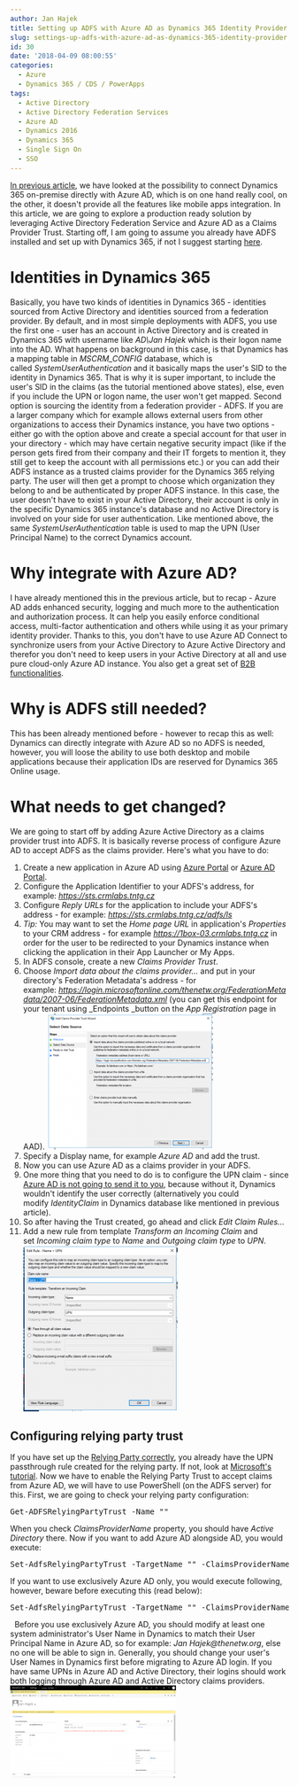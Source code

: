 ```yaml
---
author: Jan Hajek
title: Setting up ADFS with Azure AD as Dynamics 365 Identity Provider
slug: settings-up-adfs-with-azure-ad-as-dynamics-365-identity-provider
id: 30
date: '2018-04-09 08:00:55'
categories:
  - Azure
  - Dynamics 365 / CDS / PowerApps
tags:
  - Active Directory
  - Active Directory Federation Services
  - Azure AD
  - Dynamics 2016
  - Dynamics 365
  - Single Sign On
  - SSO
---
```


[In previous article](/2018/04/03/using-azure-active-directory-for-sso-with-dynamics-365-on-premise/), we have looked at the possibility to connect Dynamics 365 on-premise directly with Azure AD, which is on one hand really cool, on the other, it doesn't provide all the features like mobile apps integration. In this article, we are going to explore a production ready solution by leveraging Active Directory Federation Service and Azure AD as a Claims Provider Trust. Starting off, I am going to assume you already have ADFS installed and set up with Dynamics 365, if not I suggest starting [here](https://technet.microsoft.com/en-us/library/gg188595.aspx).

# Identities in Dynamics 365

Basically, you have two kinds of identities in Dynamics 365 - identities sourced from Active Directory and identities sourced from a federation provider. By default, and in most simple deployments with ADFS, you use the first one - user has an account in Active Directory and is created in Dynamics 365 with username like _AD\Jan Hajek_ which is their logon name into the AD. What happens on background in this case, is that Dynamics has a mapping table in _MSCRM_CONFIG_ database, which is called _SystemUserAuthentication_ and it basically maps the user's SID to the identity in Dynamics 365\. That is why it is super important, to include the user's SID in the claims (as the tutorial mentioned above states), else, even if you include the UPN or logon name, the user won't get mapped. Second option is sourcing the identity from a federation provider - ADFS. If you are a larger company which for example allows external users from other organizations to access their Dynamics instance, you have two options - either go with the option above and create a special account for that user in your directory - which may have certain negative security impact (like if the person gets fired from their company and their IT forgets to mention it, they still get to keep the account with all permissions etc.) or you can add their ADFS instance as a trusted claims provider for the Dynamics 365 relying party. The user will then get a prompt to choose which organization they belong to and be authenticated by proper ADFS instance. In this case, the user doesn't have to exist in your Active Directory, their account is only in the specific Dynamics 365 instance's database and no Active Directory is involved on your side for user authentication. Like mentioned above, the same _SystemUserAuthentication_ table is used to map the UPN (User Principal Name) to the correct Dynamics account.

# Why integrate with Azure AD?

I have already mentioned this in the previous article, but to recap - Azure AD adds enhanced security, logging and much more to the authentication and authorization process. It can help you easily enforce conditional access, multi-factor authentication and others while using it as your primary identity provider. Thanks to this, you don't have to use Azure AD Connect to synchronize users from your Active Directory to Azure Active Directory and therefor you don't need to keep users in your Active Directory at all and use pure cloud-only Azure AD instance. You also get a great set of [B2B functionalities](https://docs.microsoft.com/en-us/azure/active-directory/active-directory-b2b-what-is-azure-ad-b2b).

# Why is ADFS still needed?

This has been already mentioned before - however to recap this as well: Dynamics can directly integrate with Azure AD so no ADFS is needed, however, you will loose the ability to use both desktop and mobile applications because their application IDs are reserved for Dynamics 365 Online usage.

# What needs to get changed?

We are going to start off by adding Azure Active Directory as a claims provider trust into ADFS. It is basically reverse process of configure Azure AD to accept ADFS as the claims provider. Here's what you have to do:

1.  Create a new application in Azure AD using [Azure Portal](https://portal.azure.com) or [Azure AD Portal](https://aad.portal.azure.com).
2.  Configure the Application Identifier to your ADFS's address, for example: _https://sts.crmlabs.tntg.cz_
3.  Configure _Reply URLs_ for the application to include your ADFS's address - for example: _https://sts.crmlabs.tntg.cz/adfs/ls_
4.  _Tip:_ You may want to set the _Home page URL_ in application's _Properties_ to your CRM address - for example _https://1box-03.crmlabs.tntg.cz_ in order for the user to be redirected to your Dynamics instance when clicking the application in their App Launcher or My Apps.
5.  In ADFS console, create a new _Claims Provider Trust_.
6.  Choose _Import data about the claims provider..._ and put in your directory's Federation Metadata's address - for example: _https://login.microsoftonline.com/thenetw.org/FederationMetadata/2007-06/FederationMetadata.xml_ (you can get this endpoint for your tenant using _Endpoints _button on the _App Registration_ page in AAD). [![](/uploads/2018/04/Dynamics_ClaimsProviderTrust-300x246.png)](/uploads/2018/04/Dynamics_ClaimsProviderTrust.png)
7.  Specify a Display name, for example _Azure AD_ and add the trust.
8.  Now you can use Azure AD as a claims provider in your ADFS.
9.  One more thing that you need to do is to configure the UPN claim - since [Azure AD is not going to send it to you](https://docs.microsoft.com/en-us/azure/active-directory/develop/active-directory-saml-claims-customization#restricted-claims), because without it, Dynamics wouldn't identify the user correctly (alternatively you could modify _IdentityClaim_ in Dynamics database like mentioned in previous article).
10.  So after having the Trust created, go ahead and click _Edit Claim Rules..._
11.  Add a new rule from template _Transform an Incoming Claim_ and set _Incoming claim type_ to _Name_ and _Outgoing claim type_ to _UPN_. [![](/uploads/2018/04/Dynamics_ADFS_Rule-279x300.png)](/uploads/2018/04/Dynamics_ADFS_Rule.png)

## Configuring relying party trust

If you have set up the [Relying Party correctly](https://technet.microsoft.com/en-us/library/gg188595.aspx), you already have the UPN passthrough rule created for the relying party. If not, look at [Microsoft's tutorial](https://technet.microsoft.com/en-us/library/gg188595.aspx). Now we have to enable the Relying Party Trust to accept claims from Azure AD, we will have to use PowerShell (on the ADFS server) for this. First, we are going to check your relying party configuration:

<pre class="lang:ps decode:true">Get-ADFSRelyingPartyTrust -Name "<your CRM IFD Relying Party Name>"</pre>

When you check _ClaimsProviderName_ property, you should have _Active Directory_ there. Now if you want to add Azure AD alongside AD, you would execute:

<pre class="lang:default decode:true ">Set-AdfsRelyingPartyTrust -TargetName "<your CRM IFD Relying Party Name>" -ClaimsProviderName @{add="Azure AD"}</pre>

If you want to use exclusively Azure AD only, you would execute following, however, beware before executing this (read below):

<pre class="lang:default decode:true ">Set-AdfsRelyingPartyTrust -TargetName "<your CRM IFD Relying Party Name>" -ClaimsProviderName @("Azure AD")</pre>

  Before you use exclusively Azure AD, you should modify at least one system administrator's User Name in Dynamics to match their User Principal Name in Azure AD, so for example: _Jan Hajek@thenetw.org_, else no one will be able to sign in. Generally, you should change your user's User Names in Dynamics first before migrating to Azure AD login. If you have same UPNs in Azure AD and Active Directory, their logins should work both logging through Azure AD and Active Directory claims providers. [![](/uploads/2018/04/Dynamics_FederatedUser-300x168.png)](/uploads/2018/04/Dynamics_FederatedUser.png)